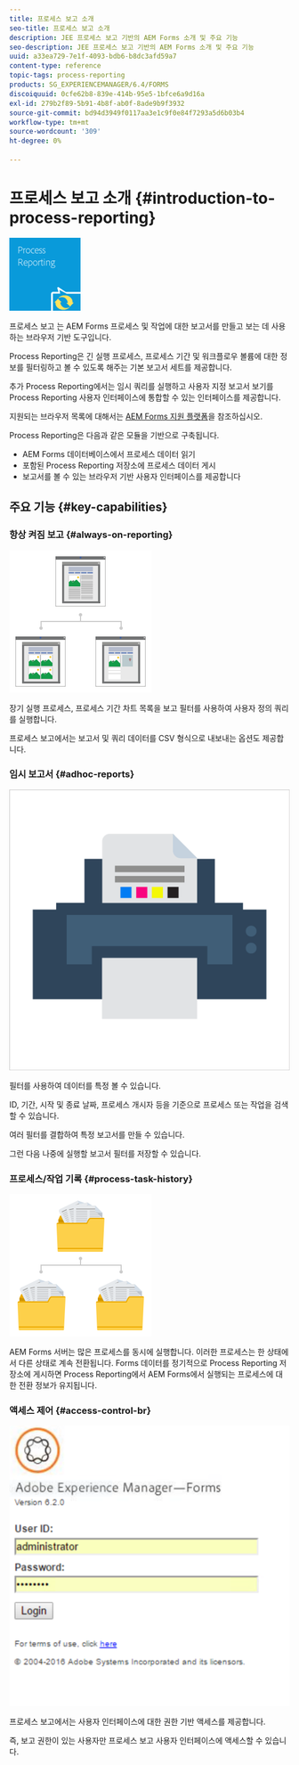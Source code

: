 ```yaml
---
title: 프로세스 보고 소개
seo-title: 프로세스 보고 소개
description: JEE 프로세스 보고 기반의 AEM Forms 소개 및 주요 기능
seo-description: JEE 프로세스 보고 기반의 AEM Forms 소개 및 주요 기능
uuid: a33ea729-7e1f-4093-bdb6-b8dc3afd59a7
content-type: reference
topic-tags: process-reporting
products: SG_EXPERIENCEMANAGER/6.4/FORMS
discoiquuid: 0cfe62b8-839e-414b-95e5-1bfce6a9d16a
exl-id: 279b2f89-5b91-4b8f-ab0f-8ade9b9f3932
source-git-commit: bd94d3949f0117aa3e1c9f0e84f7293a5d6b03b4
workflow-type: tm+mt
source-wordcount: '309'
ht-degree: 0%

---
```


# 프로세스 보고 소개 {#introduction-to-process-reporting}

![프로세스 보고](assets/process-reporting.png)

프로세스 보고 는 AEM Forms 프로세스 및 작업에 대한 보고서를 만들고 보는 데 사용하는 브라우저 기반 도구입니다.

Process Reporting은 긴 실행 프로세스, 프로세스 기간 및 워크플로우 볼륨에 대한 정보를 필터링하고 볼 수 있도록 해주는 기본 보고서 세트를 제공합니다.

추가 Process Reporting에서는 임시 쿼리를 실행하고 사용자 지정 보고서 보기를 Process Reporting 사용자 인터페이스에 통합할 수 있는 인터페이스를 제공합니다.

지원되는 브라우저 목록에 대해서는 [AEM Forms 지원 플랫폼](/help/forms/using/aem-forms-jee-supported-platforms.md)을 참조하십시오.

Process Reporting은 다음과 같은 모듈을 기반으로 구축됩니다.

* AEM Forms 데이터베이스에서 프로세스 데이터 읽기
* 포함된 Process Reporting 저장소에 프로세스 데이터 게시
* 보고서를 볼 수 있는 브라우저 기반 사용자 인터페이스를 제공합니다

## 주요 기능 {#key-capabilities}

### 항상 켜짐 보고 {#always-on-reporting}

![사이트 관리](assets/site-management.png)

장기 실행 프로세스, 프로세스 기간 차트 목록을 보고 필터를 사용하여 사용자 정의 쿼리를 실행합니다.

프로세스 보고에서는 보고서 및 쿼리 데이터를 CSV 형식으로 내보내는 옵션도 제공합니다.

### 임시 보고서 {#adhoc-reports}

![인쇄 및 색상](assets/print-&-colour.png)

필터를 사용하여 데이터를 특정 볼 수 있습니다.

ID, 기간, 시작 및 종료 날짜, 프로세스 개시자 등을 기준으로 프로세스 또는 작업을 검색할 수 있습니다.

여러 필터를 결합하여 특정 보고서를 만들 수 있습니다.

그런 다음 나중에 실행할 보고서 필터를 저장할 수 있습니다.

### 프로세스/작업 기록 {#process-task-history}

![파일 관리](assets/file-management.png)

AEM Forms 서버는 많은 프로세스를 동시에 실행합니다. 이러한 프로세스는 한 상태에서 다른 상태로 계속 전환됩니다. Forms 데이터를 정기적으로 Process Reporting 저장소에 게시하면 Process Reporting에서 AEM Forms에서 실행되는 프로세스에 대한 전환 정보가 유지됩니다.

### 액세스 제어 {#access-control-br}

![제목 없음](assets/untitled.png)

프로세스 보고에서는 사용자 인터페이스에 대한 권한 기반 액세스를 제공합니다.

즉, 보고 권한이 있는 사용자만 프로세스 보고 사용자 인터페이스에 액세스할 수 있습니다.
